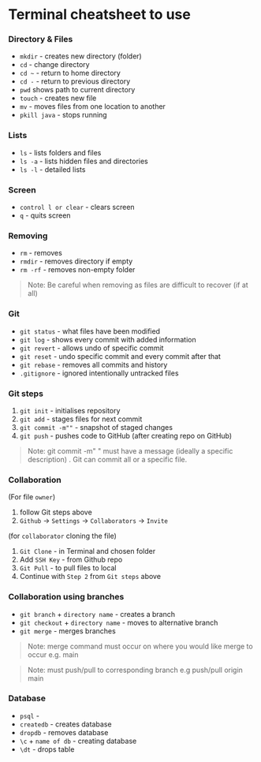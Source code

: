 # Terminal cheatsheet to use 

### Directory & Files
* `mkdir` - creates new directory (folder)
* `cd` - change directory
* `cd ~` - return to home directory
* `cd -` - return to previous directory
* `pwd` shows path to current directory
* `touch` - creates new file
* `mv` - moves files from one location to another
* `pkill java` - stops running




### Lists
* `ls` - lists folders and files
* `ls -a`  - lists hidden files and directories
* `ls -l` - detailed lists





### Screen
* `control l or clear` - clears screen
* `q` - quits screen




### Removing
* `rm` - removes
* `rmdir` - removes directory if empty
* `rm -rf` - removes non-empty folder
>Note: Be careful when removing as files are difficult to recover (if at all)




### Git
* `git status` - what files have been modified
* `git log` - shows every commit with added information
* `git revert` - allows undo of specific commit
* `git reset` - undo specific commit and every commit after that
* `git rebase` - removes all commits and history
* `.gitignore` - ignored intentionally untracked files


### Git steps
1. `git init` - initialises repository
2. `git add` - stages files for next commit
3. `git commit -m""` - snapshot of staged changes
4. `git push` - pushes code to GitHub (after creating repo on GitHub)


>Note: git commit -m" " must have a message (ideally a specific description) . Git can commit all or a specific file. 




### Collaboration
(For file `owner`)
1. follow Git steps above
2. `Github` -> `Settings` -> `Collaborators` -> `Invite`




(for `collaborator` cloning the file)
1. `Git Clone` - in Terminal and chosen folder
2. Add `SSH Key` - from Github  repo
3. `Git Pull` - to pull files to local 
4. Continue with `Step 2` from `Git steps` above




### Collaboration using branches
* `git branch` + `directory name` - creates a branch
* `git checkout` + `directory name` - moves to alternative branch
* `git merge` - merges branches


>Note: merge command must occur on where you would like merge to occur e.g. main

>Note: must push/pull to corresponding branch e.g push/pull origin main




### Database
* `psql` - 
* `createdb` - creates database
* `dropdb` - removes database
* `\c` + `name of db` - creating database
* `\dt` - drops table


